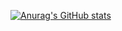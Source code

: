 [![Anurag's GitHub stats](https://github-readme-stats.vercel.app/api?username=dreamguxiang)](https://github.com/anuraghazra/github-readme-stats)
